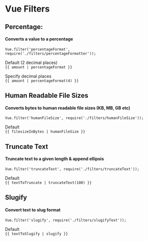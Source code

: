 # Vue Filters

## Percentage:
#### Converts a value to a percentage

`Vue.filter('percentageFormat', require('./filters/percentageFormatter'));`

Default (2 decimal places)  
`{{ amount | percentageFormat }}`

Specify decimal places  
`{{ amount | percentageFormat(4) }}`


## Human Readable File Sizes
#### Converts bytes to human readable file sizes (KB, MB, GB etc)

`Vue.filter('humanFileSize', require('./filters/humanFileSize'));`

Default  
`{{ filesizeInBytes | humanFileSize }}`


## Truncate Text
#### Truncate text to a given length & append ellipsis

`Vue.filter('truncateText', require('./filters/truncateText'));`

Default  
`{{ textToTruncate | truncateText(100) }}`


## Slugify
#### Convert text to slug format

`Vue.filter('slugify', require('./filters/slugifyText'));`

Default  
`{{ textToSlugify | slugify }}`